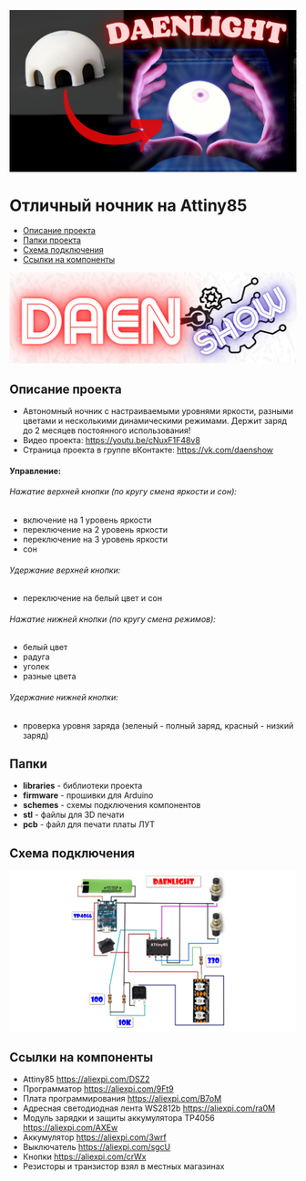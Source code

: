 ![PROJECT_PHOTO](https://github.com/DaenShow/DaenLight/blob/main/DaenLight.jpg)
# Отличный ночник на Attiny85
* [Описание проекта](#chapter-0)
* [Папки проекта](#chapter-1)
* [Схема подключения](#chapter-2)
* [Ссылки на компоненты](#chapter-3)

![DAENSHOW_PHOTO](https://github.com/DaenShow/DaenShow/blob/main/DaenShow.png)

<a id="chapter-0"></a>
## Описание проекта
- Автономный ночник с настраиваемыми уровнями яркости, разными цветами и несколькими динамическими режимами. Держит заряд до 2 месяцев постоянного использования! 
- Видео проекта: https://youtu.be/cNuxF1F48v8
- Страница проекта в группе вКонтакте: https://vk.com/daenshow 
   
#### Управление:
###### Нажатие верхней кнопки (по кругу смена яркости и сон):
   - включение на 1 уровень яркости
   - переключение на 2 уровень яркости
   - переключение на 3 уровень яркости
   - сон
###### Удержание верхней кнопки:
   - переключение на белый цвет и сон
###### Нажатие нижней кнопки (по кругу смена режимов):
   - белый цвет
   - радуга
   - уголек
   - разные цвета
###### Удержание нижней кнопки:
   - проверка уровня заряда (зеленый - полный заряд, красный - низкий заряд)

<a id="chapter-1"></a>
## Папки
- **libraries** - библиотеки проекта
- **firmware** - прошивки для Arduino
- **schemes** - схемы подключения компонентов
- **stl** - файлы для 3D печати
- **pcb** - файл для печати платы ЛУТ

<a id="chapter-2"></a>
## Схема подключения
![SCHEME](https://github.com/DaenShow/DaenLight/blob/main/schemes/Scheme.jpg)

<a id="chapter-3"></a>
## Ссылки на компоненты
- Attiny85 https://aliexpi.com/DSZ2
- Программатор https://aliexpi.com/9Ft9
- Плата программирования https://aliexpi.com/B7oM
- Адресная светодиодная лента WS2812b https://aliexpi.com/ra0M
- Модуль зарядки и защиты аккумулятора TP4056 https://aliexpi.com/AXEw
- Аккумулятор https://aliexpi.com/3wrf
- Выключатель https://aliexpi.com/sgcU
- Кнопки https://aliexpi.com/crWx
- Резисторы и транзистор взял в местных магазинах

